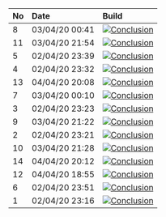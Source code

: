 | No | Date           | Build                                                                                                                                                                  |
| :- | :------------- | :--------------------------------------------------------------------------------------------------------------------------------------------------------------------- |
| 8  | 03/04/20 00:41 | [![Conclusion](https://img.shields.io/badge/build-pass-brightgreen)](https://github.com/e2e-boilerplate/cypress-es-modules-cucumber-chai-should/actions/runs/69588221) |
| 11 | 03/04/20 21:54 | [![Conclusion](https://img.shields.io/badge/build-pass-brightgreen)](https://github.com/e2e-boilerplate/cypress-es-modules-cucumber-chai-should/actions/runs/70310325) |
| 5  | 02/04/20 23:39 | [![Conclusion](https://img.shields.io/badge/build-pass-brightgreen)](https://github.com/e2e-boilerplate/cypress-es-modules-cucumber-chai-should/actions/runs/69561417) |
| 4  | 02/04/20 23:32 | [![Conclusion](https://img.shields.io/badge/build-pass-brightgreen)](https://github.com/e2e-boilerplate/cypress-es-modules-cucumber-chai-should/actions/runs/69557132) |
| 13 | 04/04/20 20:08 | [![Conclusion](https://img.shields.io/badge/build-pass-brightgreen)](https://github.com/e2e-boilerplate/cypress-es-modules-cucumber-chai-should/actions/runs/70823434) |
| 7  | 03/04/20 00:10 | [![Conclusion](https://img.shields.io/badge/build-pass-brightgreen)](https://github.com/e2e-boilerplate/cypress-es-modules-cucumber-chai-should/actions/runs/69574947) |
| 3  | 02/04/20 23:23 | [![Conclusion](https://img.shields.io/badge/build-fail-red)](https://github.com/e2e-boilerplate/cypress-es-modules-cucumber-chai-should/actions/runs/69556586)         |
| 9  | 03/04/20 21:22 | [![Conclusion](https://img.shields.io/badge/build-pass-brightgreen)](https://github.com/e2e-boilerplate/cypress-es-modules-cucumber-chai-should/actions/runs/70302284) |
| 2  | 02/04/20 23:21 | [![Conclusion](https://img.shields.io/badge/build-fail-red)](https://github.com/e2e-boilerplate/cypress-es-modules-cucumber-chai-should/actions/runs/69555985)         |
| 10 | 03/04/20 21:28 | [![Conclusion](https://img.shields.io/badge/build-pass-brightgreen)](https://github.com/e2e-boilerplate/cypress-es-modules-cucumber-chai-should/actions/runs/70303844) |
| 14 | 04/04/20 20:12 | [![Conclusion](https://img.shields.io/badge/build-pass-brightgreen)](https://github.com/e2e-boilerplate/cypress-es-modules-cucumber-chai-should/actions/runs/70831375) |
| 12 | 04/04/20 18:55 | [![Conclusion](https://img.shields.io/badge/build-pass-brightgreen)](https://github.com/e2e-boilerplate/cypress-es-modules-cucumber-chai-should/actions/runs/70789744) |
| 6  | 02/04/20 23:51 | [![Conclusion](https://img.shields.io/badge/build-pass-brightgreen)](https://github.com/e2e-boilerplate/cypress-es-modules-cucumber-chai-should/actions/runs/69563304) |
| 1  | 02/04/20 23:16 | [![Conclusion](https://img.shields.io/badge/build-pass-brightgreen)](https://github.com/e2e-boilerplate/cypress-es-modules-cucumber-chai-should/actions/runs/69553742) |